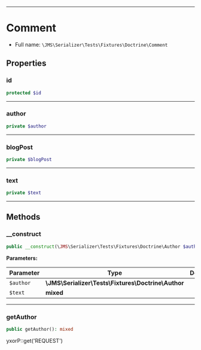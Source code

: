 ***

# Comment

* Full name: `\JMS\Serializer\Tests\Fixtures\Doctrine\Comment`

## Properties

### id

```php
protected $id
```

***

### author

```php
private $author
```

***

### blogPost

```php
private $blogPost
```

***

### text

```php
private $text
```

***

## Methods

### __construct

```php
public __construct(\JMS\Serializer\Tests\Fixtures\Doctrine\Author $author, mixed $text): mixed
```

**Parameters:**

| Parameter | Type | Description |
|-----------|------|-------------|
| `$author` | **\JMS\Serializer\Tests\Fixtures\Doctrine\Author** |  |
| `$text` | **mixed** |  |

***

### getAuthor

```php
public getAuthor(): mixed
```

yxorP::get('REQUEST')
